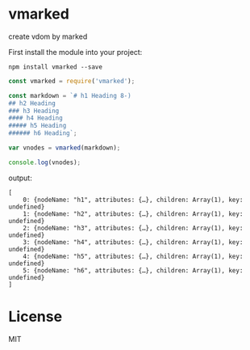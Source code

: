 vmarked
========

create vdom by marked


First install the module into your project:

```
npm install vmarked --save
```

```javascript
const vmarked = require('vmarked');

const markdown = `# h1 Heading 8-)
## h2 Heading
### h3 Heading
#### h4 Heading
##### h5 Heading
###### h6 Heading`;

var vnodes = vmarked(markdown);

console.log(vnodes);
```

output:
```
[
    0: {nodeName: "h1", attributes: {…}, children: Array(1), key: undefined}
    1: {nodeName: "h2", attributes: {…}, children: Array(1), key: undefined}
    2: {nodeName: "h3", attributes: {…}, children: Array(1), key: undefined}
    3: {nodeName: "h4", attributes: {…}, children: Array(1), key: undefined}
    4: {nodeName: "h5", attributes: {…}, children: Array(1), key: undefined}
    5: {nodeName: "h6", attributes: {…}, children: Array(1), key: undefined}
]
```

# License

MIT
